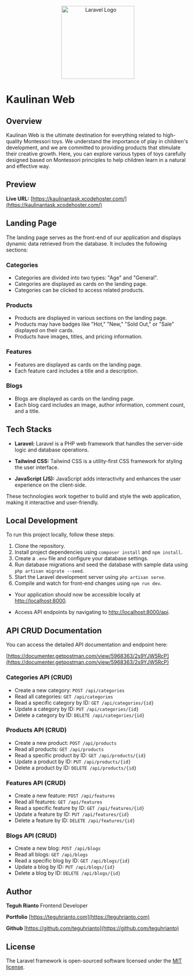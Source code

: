 <p align="center"><a href="https://laravel.com" target="_blank"><img src="https://kaulinan.teguhrianto.com/img/kaulinan-logo.png" width="200" alt="Laravel Logo"></a></p>

# Kaulinan Web

## Overview
Kaulinan Web is the ultimate destination for everything related to high-quality Montessori toys. We understand the importance of play in children's development, and we are committed to providing products that stimulate their creative growth. Here, you can explore various types of toys carefully designed based on Montessori principles to help children learn in a natural and effective way.

## Preview
**Live URL:** [https://kaulinantask.xcodehoster.com/](https://kaulinantask.xcodehoster.com/)

## Landing Page
The landing page serves as the front-end of our application and displays dynamic data retrieved from the database. It includes the following sections:

### Categories
- Categories are divided into two types: "Age" and "General".
- Categories are displayed as cards on the landing page.
- Categories can be clicked to access related products.

### Products
- Products are displayed in various sections on the landing page.
- Products may have badges like "Hot," "New," "Sold Out," or "Sale" displayed on their cards.
- Products have images, titles, and pricing information.

### Features
- Features are displayed as cards on the landing page.
- Each feature card includes a title and a description.

### Blogs
- Blogs are displayed as cards on the landing page.
- Each blog card includes an image, author information, comment count, and a title.

## Tech Stacks
- **Laravel:** Laravel is a PHP web framework that handles the server-side logic and database operations.

- **Tailwind CSS:** Tailwind CSS is a utility-first CSS framework for styling the user interface.

- **JavaScript (JS):** JavaScript adds interactivity and enhances the user experience on the client-side.

These technologies work together to build and style the web application, making it interactive and user-friendly.

## Local Development
To run this project locally, follow these steps:

1. Clone the repository.
2. Install project dependencies using `composer install` and `npm install`.
3. Create a `.env` file and configure your database settings.
4. Run database migrations and seed the database with sample data using `php artisan migrate --seed`.
5. Start the Laravel development server using `php artisan serve`.
6. Compile and watch for front-end changes using `npm run dev`.

- Your application should now be accessible locally at [http://localhost:8000](http://localhost:8000).

- Access API endpoints by navigating to [http://localhost:8000/api](http://localhost:8000/api).

## API CRUD Documentation
You can access the detailed API documentation and endpoint here:

[https://documenter.getpostman.com/view/5968363/2s9YJW5RcP](https://documenter.getpostman.com/view/5968363/2s9YJW5RcP)

### Categories API (CRUD)
- Create a new category: `POST /api/categories`
- Read all categories: `GET /api/categories`
- Read a specific category by ID: `GET /api/categories/{id}`
- Update a category by ID: `PUT /api/categories/{id}`
- Delete a category by ID: `DELETE /api/categories/{id}`

### Products API (CRUD)
- Create a new product: `POST /api/products`
- Read all products: `GET /api/products`
- Read a specific product by ID: `GET /api/products/{id}`
- Update a product by ID: `PUT /api/products/{id}`
- Delete a product by ID: `DELETE /api/products/{id}`

### Features API (CRUD)
- Create a new feature: `POST /api/features`
- Read all features: `GET /api/features`
- Read a specific feature by ID: `GET /api/features/{id}`
- Update a feature by ID: `PUT /api/features/{id}`
- Delete a feature by ID: `DELETE /api/features/{id}`

### Blogs API (CRUD)
- Create a new blog: `POST /api/blogs`
- Read all blogs: `GET /api/blogs`
- Read a specific blog by ID: `GET /api/blogs/{id}`
- Update a blog by ID: `PUT /api/blogs/{id}`
- Delete a blog by ID: `DELETE /api/blogs/{id}`

## Author

**Teguh Rianto** Frontend Developer

**Portfolio** [https://teguhrianto.com](https://teguhrianto.com)

**Github** [https://github.com/teguhrianto](https://github.com/teguhrianto)

## License

The Laravel framework is open-sourced software licensed under the [MIT license](https://opensource.org/licenses/MIT).
